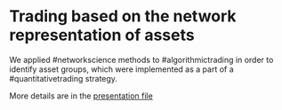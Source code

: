 # Trading based on the network representation of assets
 We applied #networkscience methods to #algorithmictrading in order to identify asset groups, which were implemented as a part of a #quantitativetrading strategy. 

 More details are in the [presentation file](https://github.com/lukablagoje/quant_trading_networks/blob/c83d7c6ddf2d7c90bacaa193ef0cf766ddb4efbd/network_representation_assets.pdf)
